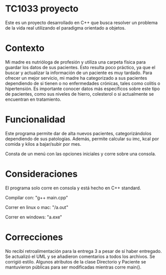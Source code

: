 # TC1033 proyecto 
Este es un proyecto desarrollado en C++ que busca resolver un problema de la vida real utilizando el paradigma orientado a objetos.

# Contexto
Mi madre es nutrióloga de profesión y utiliza una carpeta física para guardar los datos de sus pacientes. Esto resulta poco práctico, ya que el buscar y actualizar la información de un paciente es muy tardado. Para ofrecer un mejor servicio, mi madre ha categorizado a sus pacientes dependiendo de si tienen o no enfermedades crónicas, tales como colitis o hipertensión. Es importante conocer datos más específicos sobre este tipo de pacientes, como sus niveles de hierro, colesterol o si actualmente se encuentran en tratamiento.

# Funcionalidad 
Este programa permite dar de alta nuevos pacientes, categorizándolos dependiendo de sus patologías. Además,  permite calcular su imc, kcal por comida y kilos a bajar/subir por mes. 

Consta de un menú con las opciones iniciales y corre sobre una consola.

# Consideraciones
El programa solo corre en consola y está hecho en C++ standard.

Compilar con: "g++ main.cpp"

Correr en linux o mac: "/a.out"

Correr en windows: "a.exe"

# Correcciones
No recibí retroalimentación para la entrega 3 a pesar de sí haber entregado. 
Se actualizó el UML y se añadieron comentarios a todos los archivos. 
Se corrigió estilo. 
Algunos atributos de la clase Directorio y Paciente se mantuvieron públicas para ser modificadas mientras corre main().
